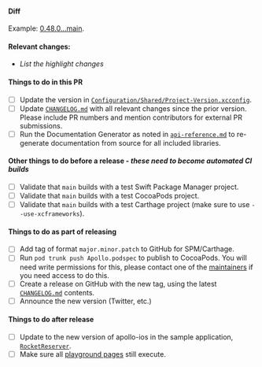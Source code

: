 #### Diff
Example: [0.48.0...main](https://github.com/apollographql/apollo-ios/compare/0.48.0...main).

#### Relevant changes:
* _List the highlight changes_

#### Things to do in this PR
- [ ] Update the version in [`Configuration/Shared/Project-Version.xcconfig`](https://github.com/apollographql/apollo-ios/blob/main/Configuration/Shared/Project-Version.xcconfig).
- [ ] Update [`CHANGELOG.md`](https://github.com/apollographql/apollo-ios/blob/main/CHANGELOG.md) with all relevant changes since the prior version. Please include PR numbers and mention contributors for external PR submissions.
- [ ] Run the Documentation Generator as noted in [`api-reference.md`](https://github.com/apollographql/apollo-ios/blob/main/docs/source/api-reference.md) to re-generate documentation from source for all included libraries.

#### Other things to do before a release - _these need to become automated CI builds_
- [ ] Validate that `main` builds with a test Swift Package Manager project.
- [ ] Validate that `main` builds with a test CocoaPods project.
- [ ] Validate that `main` builds with a test Carthage project (make sure to use `--use-xcframeworks`).

#### Things to do as part of releasing
- [ ] Add tag of format `major.minor.patch` to GitHub for SPM/Carthage.
- [ ] Run `pod trunk push Apollo.podspec` to publish to CocoaPods. You will need write permissions for this, please contact one of the [maintainers](https://github.com/apollographql/apollo-ios/blob/main/README.md#maintainers) if you need access to do this.
- [ ] Create a release on GitHub with the new tag, using the latest [`CHANGELOG.md`](https://github.com/apollographql/apollo-ios/blob/main/CHANGELOG.md) contents.
- [ ] Announce the new version (Twitter, etc.)

#### Things to do after release
- [ ] Update to the new version of apollo-ios in the sample application, [`RocketReserver`](https://github.com/apollographql/iOSTutorial).
- [ ] Make sure all [playground pages](https://github.com/apollographql/apollo-client-swift-playground) still execute.
